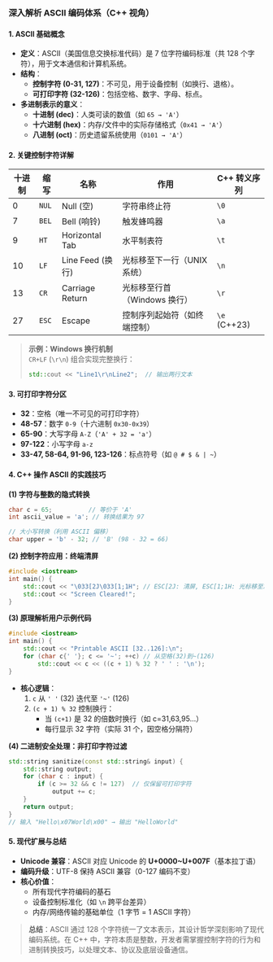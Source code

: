 ### 深入解析 ASCII 编码体系（C++ 视角）

#### **1. ASCII 基础概念**
- **定义**：ASCII（美国信息交换标准代码）是 7 位字符编码标准（共 128 个字符），用于文本通信和计算机系统。
- **结构**：
  - **控制字符 (0-31, 127)**：不可见，用于设备控制（如换行、退格）。
  - **可打印字符 (32-126)**：包括空格、数字、字母、标点。
- **多进制表示的意义**：
  - **十进制 (dec)**：人类可读的数值（如 `65 → 'A'`）
  - **十六进制 (hex)**：内存/文件中的实际存储格式（`0x41 → 'A'`）
  - **八进制 (oct)**：历史遗留系统使用（`0101 → 'A'`）

#### **2. 关键控制字符详解**
| 十进制 | 缩写   | 名称                | 作用                          | C++ 转义序列 |
|--------|--------|---------------------|-------------------------------|--------------|
| 0      | `NUL`  | Null (空)           | 字符串终止符                  | `\0`         |
| 7      | `BEL`  | Bell (响铃)         | 触发蜂鸣器                    | `\a`         |
| 9      | `HT`   | Horizontal Tab      | 水平制表符                    | `\t`         |
| 10     | `LF`   | Line Feed (换行)    | 光标移至下一行（UNIX 系统）   | `\n`         |
| 13     | `CR`   | Carriage Return     | 光标移至行首（Windows 换行）  | `\r`         |
| 27     | `ESC`  | Escape              | 控制序列起始符（如终端控制）  | `\e` (C++23) |

> **示例：Windows 换行机制**  
> `CR+LF` (`\r\n`) 组合实现完整换行：
> ```cpp
> std::cout << "Line1\r\nLine2";  // 输出两行文本
> ```

#### **3. 可打印字符分区**
- **32**：空格（唯一不可见的可打印字符）
- **48-57**：数字 `0-9`（十六进制 `0x30-0x39`）
- **65-90**：大写字母 `A-Z`（`'A' + 32 = 'a'`）
- **97-122**：小写字母 `a-z`
- **33-47, 58-64, 91-96, 123-126**：标点符号（如 `@ # $ & | ~`）

#### **4. C++ 操作 ASCII 的实践技巧**
**(1) 字符与整数的隐式转换**
```cpp
char c = 65;          // 等价于 'A'
int ascii_value = 'a'; // 转换结果为 97

// 大小写转换（利用 ASCII 偏移）
char upper = 'b' - 32; // 'B' (98 - 32 = 66)
```

**(2) 控制字符应用：终端清屏**
```cpp
#include <iostream>
int main() {
    std::cout << "\033[2J\033[1;1H"; // ESC[2J: 清屏, ESC[1;1H: 光标移至左上角
    std::cout << "Screen Cleared!";
}
```

**(3) 原理解析用户示例代码**
```cpp
#include <iostream>
int main() {
    std::cout << "Printable ASCII [32..126]:\n";
    for (char c{' '}; c <= '~'; ++c) // 从空格(32)到~(126)
        std::cout << c << ((c + 1) % 32 ? ' ' : '\n');
}
```
- **核心逻辑**：
  1. `c` 从 `' '` (32) 迭代至 `'~'` (126)
  2. `(c + 1) % 32` 控制换行：
     - 当 `(c+1)` 是 32 的倍数时换行（如 c=31,63,95...）
     - 每行显示 32 字符（实际 31 个，因空格分隔符）

**(4) 二进制安全处理：非打印字符过滤**
```cpp
std::string sanitize(const std::string& input) {
    std::string output;
    for (char c : input) {
        if (c >= 32 && c != 127)  // 仅保留可打印字符
            output += c;
    }
    return output;
}
// 输入 "Hello\x07World\x00" → 输出 "HelloWorld"
```

#### **5. 现代扩展与总结**
- **Unicode 兼容**：ASCII 对应 Unicode 的 **U+0000~U+007F**（基本拉丁语）
- **编码升级**：UTF-8 保持 ASCII 兼容（0-127 编码不变）
- **核心价值**：
  - 所有现代字符编码的基石
  - 设备控制标准化（如 `\n` 跨平台差异）
  - 内存/网络传输的基础单位（1 字节 = 1 ASCII 字符）

> **总结**：ASCII 通过 128 个字符统一了文本表示，其设计哲学深刻影响了现代编码系统。在 C++ 中，字符本质是整数，开发者需掌握控制字符的行为和进制转换技巧，以处理文本、协议及底层设备通信。